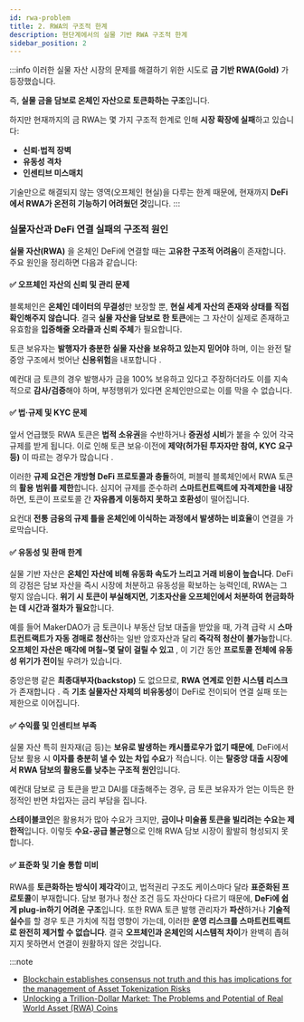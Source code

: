 ```yaml
---
id: rwa-problem
title: 2. RWA의 구조적 한계
description: 현단계에서의 실물 기반 RWA 구조적 한계
sidebar_position: 2
---
```


:::info
이러한 실물 자산 시장의 문제를 해결하기 위한 시도로 **금 기반 RWA(Gold)** 가 등장했습니다.

즉, **실물 금을 담보로 온체인 자산으로 토큰화하는 구조**입니다.

하지만 현재까지의 금 RWA는 몇 가지 구조적 한계로 인해 **시장 확장에 실패**하고 있습니다:

- **신뢰·법적 장벽**
- **유동성 격차**
- **인센티브 미스매치**

기술만으로 해결되지 않는 영역(오프체인 현실)을 다루는 한계 때문에, 현재까지 **DeFi에서 RWA가 온전히 기능하기 어려웠던 것**입니다.
:::

### 실물자산과 DeFi 연결 실패의 구조적 원인

**실물 자산(RWA)** 을 온체인 DeFi에 연결할 때는 **고유한 구조적 어려움**이 존재합니다. 주요 원인을 정리하면 다음과 같습니다:

#### ✅ 오프체인 자산의 신뢰 및 관리 문제

블록체인은 **온체인 데이터의 무결성**만 보장할 뿐, **현실 세계 자산의 존재와 상태를 직접 확인해주지 않습니다**. 결국 **실물 자산을 담보로 한 토큰**에는 그 자산이 실제로 존재하고 유효함을 **입증해줄 오라클과 신뢰 주체**가 필요합니다. 

토큰 보유자는 **발행자가 충분한 실물 자산을 보유하고 있는지 믿어야** 하며, 이는 완전 탈중앙 구조에서 벗어난 **신용위험**을 내포합니다 . 

예컨대 금 토큰의 경우 발행사가 금을 100% 보유하고 있다고 주장하더라도 이를 지속적으로 **감사/검증**해야 하며, 부정행위가 있다면 온체인만으로는 이를 막을 수 없습니다.

#### ✅ 법·규제 및 KYC 문제

앞서 언급했듯 RWA 토큰은 **법적 소유권**을 수반하거나 **증권성 시비**가 붙을 수 있어 각국 규제를 받게 됩니다. 이로 인해 토큰 보유·이전에 **제약(허가된 투자자만 참여, KYC 요구 등)** 이 따르는 경우가 많습니다 . 

이러한 **규제 요건은 개방형 DeFi 프로토콜과 충돌**하여, 퍼블릭 블록체인에서 RWA 토큰의 **활용 범위를 제한**합니다. 심지어 규제를 준수하려 **스마트컨트랙트에 자격제한을 내장**하면, 토큰이 프로토콜 간 **자유롭게 이동하지 못하고 호환성**이 떨어집니다. 

요컨대 **전통 금융의 규제 틀을 온체인에 이식하는 과정에서 발생하는 비효율**이 연결을 가로막습니다.

#### ✅ 유동성 및 환매 한계

실물 기반 자산은 **온체인 자산에 비해 유동화 속도가 느리고 거래 비용이 높습니다**. DeFi의 강점은 담보 자산을 즉시 시장에 처분하고 유동성을 확보하는 능력인데, RWA는 그렇지 않습니다. **위기 시 토큰이 부실해지면, 기초자산을 오프체인에서 처분하여 현금화하는 데 시간과 절차가 필요**합니다. 

예를 들어 MakerDAO가 금 토큰이나 부동산 담보 대출을 받았을 때, 가격 급락 시 **스마트컨트랙트가 자동 경매로 청산**하는 일반 암호자산과 달리 **즉각적 청산이 불가능**합니다. **오프체인 자산은 매각에 며칠~몇 달이 걸릴 수 있고** , 이 기간 동안 **프로토콜 전체에 유동성 위기가 전이**될 우려가 있습니다. 

중앙은행 같은 **최종대부자(backstop)** 도 없으므로, **RWA 연계로 인한 시스템 리스크**가 존재합니다 . 즉 **기초 실물자산 자체의 비유동성**이 DeFi로 전이되어 연결 실패 또는 제한으로 이어집니다.

#### ✅ 수익률 및 인센티브 부족

실물 자산 특히 원자재(금 등)는 **보유로 발생하는 캐시플로우가 없기 때문에**, DeFi에서 담보 활용 시 **이자를 충분히 낼 수 있는 차입 수요**가 적습니다. 이는 **탈중앙 대출 시장에서 RWA 담보의 활용도를 낮추는 구조적 원인**입니다. 

예컨대 담보로 금 토큰을 받고 DAI를 대출해주는 경우, 금 토큰 보유자가 얻는 이득은 한정적인 반면 차입자는 금리 부담을 집니다. 

**스테이블코인**은 활용처가 많아 수요가 크지만, **금이나 미술품 토큰을 빌리려는 수요는 제한적**입니다. 이렇듯 **수요-공급 불균형**으로 인해 RWA 담보 시장이 활발히 형성되지 못합니다.

#### ✅ 표준화 및 기술 통합 미비

RWA를 **토큰화하는 방식이 제각각**이고, 법적권리 구조도 케이스마다 달라 **표준화된 프로토콜**이 부재합니다. 담보 평가나 청산 조건 등도 자산마다 다르기 때문에, **DeFi에 쉽게 plug-in하기 어려운 구조**입니다. 또한 RWA 토큰 발행 관리자가 **파산**하거나 **기술적 실수**를 할 경우 토큰 가치에 직접 영향이 가는데, 이러한 **운영 리스크를 스마트컨트랙트로 완전히 제거할 수 없습니다**. 결국 **오프체인과 온체인의 시스템적 차이**가 완벽히 좁혀지지 못하면서 연결이 원활하지 않은 것입니다.

:::note
- [Blockchain establishes consensus not truth and this has implications for the management of Asset Tokenization Risks](https://www.kcl.ac.uk/news/comment-blockchain-establishes-consensus-not-truth-and-this-has-implications-for-the-management-of-asset-tokenization-risks)
- [Unlocking a Trillion-Dollar Market: The Problems and Potential of Real World Asset (RWA) Coins](https://www.anchain.ai/blog/real-world-asset-rwa-coins)